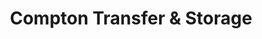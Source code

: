 ---
title: "Compton Transfer & Storage"
url: /boise/compton-transfer-and-storage/
shop: storage rental
---